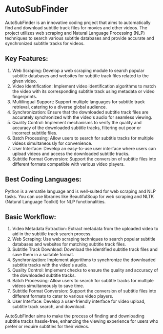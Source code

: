 # AutoSubFinder

AutoSubFinder is an innovative coding project that aims to automatically find and download subtitle track files for movies and other videos. The project utilizes web scraping and Natural Language Processing (NLP) techniques to search various subtitle databases and provide accurate and synchronized subtitle tracks for videos.

## Key Features:
1. Web Scraping: Develop a web scraping module to search popular subtitle databases and websites for subtitle track files related to the given video.
2. Video Identification: Implement video identification algorithms to match the video with its corresponding subtitle track using metadata or video fingerprints.
3. Multilingual Support: Support multiple languages for subtitle track retrieval, catering to a diverse global audience.
4. Synchronization: Ensure that the downloaded subtitle track files are accurately synchronized with the video's audio for seamless viewing.
5. Quality Control: Implement mechanisms to verify the quality and accuracy of the downloaded subtitle tracks, filtering out poor or incorrect subtitle files.
6. Batch Processing: Allow users to search for subtitle tracks for multiple videos simultaneously for convenience.
7. User Interface: Develop an easy-to-use user interface where users can upload videos and access the downloaded subtitle tracks.
8. Subtitle Format Conversion: Support the conversion of subtitle files into different formats compatible with various video players.


## Best Coding Languages:
Python is a versatile language and is well-suited for web scraping and NLP tasks. You can use libraries like BeautifulSoup for web scraping and NLTK (Natural Language Toolkit) for NLP functionalities.

## Basic Workflow:
1. Video Metadata Extraction: Extract metadata from the uploaded video to aid in the subtitle track search process.
2. Web Scraping: Use web scraping techniques to search popular subtitle databases and websites for matching subtitle track files.
3. Subtitle Track Download: Download the identified subtitle track files and save them in a suitable format.
4. Synchronization: Implement algorithms to synchronize the downloaded subtitle tracks with the video's audio.
5. Quality Control: Implement checks to ensure the quality and accuracy of the downloaded subtitle tracks.
6. Batch Processing: Allow users to search for subtitle tracks for multiple videos simultaneously to save time.
7. Subtitle Format Conversion: Support the conversion of subtitle files into different formats to cater to various video players.
8. User Interface: Develop a user-friendly interface for video upload, subtitle track search, and download.


AutoSubFinder aims to make the process of finding and downloading subtitle tracks hassle-free, enhancing the viewing experience for users who prefer or require subtitles for their videos.
